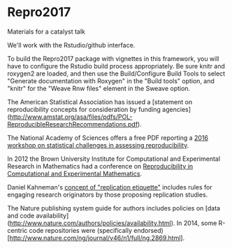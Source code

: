 # Repro2017
Materials for a catalyst talk

We'll work with the Rstudio/github interface.

To build the Repro2017 package with vignettes in this framework,
you will have to configure the Rstudio build process appropriately.  Be sure knitr and roxygen2 are loaded, and then use the Build/Configure Build Tools to select "Generate documentation with Roxygen" in the "Build tools" option, and "knitr" for the "Weave Rnw files" element in the Sweave option. 

The American Statistical Association has issued a [statement on reproducibility concepts for consideration by funding agencies] (http://www.amstat.org/asa/files/pdfs/POL-ReproducibleResearchRecommendations.pdf).

The National Academy of Sciences offers a free PDF reporting a [2016 workshop on statistical challenges in assessing reproducibility](https://www.nap.edu/catalog/21915/statistical-challenges-in-assessing-and-fostering-the-reproducibility-of-scientific-results).

In 2012 the Brown University Institute for Computational and Experimental Research in Mathematics had a conference on [Reproducibility in Computational and Experimental Mathematics](https://icerm.brown.edu/tw12-5-rcem/). 

Daniel Kahneman's [concept of "replication etiquette"](https://www.scribd.com/document/225285909/Kahneman-Commentary) includes rules for engaging research originators by those proposing replication studies.

The Nature publishing system guide for authors includes policies on [data and code availability] (http://www.nature.com/authors/policies/availability.html).  In 2014, some R-centric code repositories
were (specifically endorsed)[http://www.nature.com/ng/journal/v46/n1/full/ng.2869.html].
